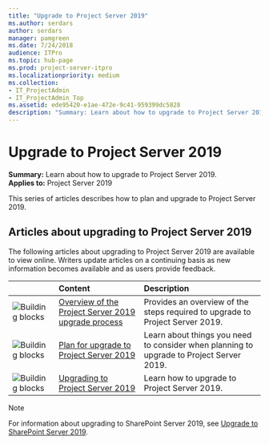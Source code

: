 ```yaml
---
title: "Upgrade to Project Server 2019"
ms.author: serdars
author: serdars
manager: pamgreen
ms.date: 7/24/2018
audience: ITPro
ms.topic: hub-page
ms.prod: project-server-itpro
ms.localizationpriority: medium
ms.collection:
- IT_ProjectAdmin
- IT_ProjectAdmin_Top
ms.assetid: ede95420-e1ae-472e-9c41-959399dc5828
description: "Summary: Learn about how to upgrade to Project Server 2019."
---
```


# Upgrade to Project Server 2019
 
 **Summary:** Learn about how to upgrade to Project Server 2019.<br/>
**Applies to:** Project Server 2019
  
This series of articles describes how to plan and upgrade to Project Server 2019. 
  
## Articles about upgrading to Project Server 2019

The following articles about upgrading to Project Server 2019 are available to view online. Writers update articles on a continuing basis as new information becomes available and as users provide feedback.
  
||**Content**|**Description**|
|:-----|:-----|:-----|
|![Building blocks](images/mod_icon_buildingblock_M.png)|[Overview of the Project Server 2019 upgrade process](overview-of-the-project-server-2019-upgrade-process.md) <br/> |Provides an overview of the steps required to upgrade to Project Server 2019.  <br/> |
|![Building blocks](images/mod_icon_buildingblock_M.png)|[Plan for upgrade to Project Server 2019](plan-for-upgrade-to-project-server-2019.md) <br/> |Learn about things you need to consider when planning to upgrade to Project Server 2019.  <br/> |
|![Building blocks](images/mod_icon_buildingblock_M.png)|[Upgrading to Project Server 2019](upgrading-to-project-server-2019.md) <br/> |Learn how to upgrade to Project Server 2019.  <br/> |
   
> [!NOTE]
> For information about upgrading to SharePoint Server 2019, see [Upgrade to SharePoint Server 2019](/sharepoint/upgrade-and-update/upgrade-to-sharepoint-server-2019). 
